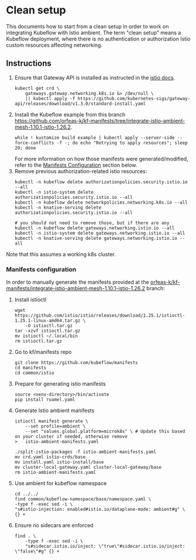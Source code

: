 # Clean setup

This documents how to start from a clean setup in order to work on integrating Kubeflow with Istio ambient. The term "clean setup" means a Kubeflow deployment, where there is no authentication or authorization Istio custom resources affecting networking.

## Instructions

1. Ensure that Gateway API is installed as instructed in the [istio docs](https://istio.io/v1.25/docs/ambient/getting-started/#install-the-kubernetes-gateway-api-crds).
    ```shell
    kubectl get crd \
        gateways.gateway.networking.k8s.io &> /dev/null \
        || kubectl apply -f https://github.com/kubernetes-sigs/gateway-api/releases/download/v1.3.0/standard-install.yaml
    ```
1. Install the Kubeflow example from this branch https://github.com/orfeas-k/kf-manifests/tree/integrate-istio-ambient-mesh-1.10.1-istio-1.26.2.
    ```
    while ! kustomize build example | kubectl apply --server-side --force-conflicts -f -; do echo "Retrying to apply resources"; sleep 20; done
    ```
    For more information on how those manifests were generated/modified, refer to the [Manifests Configuration](#manifests-configuration) section below.
1. Remove previous authorization-related istio resources:
    ```shell
    kubectl -n kubeflow delete authorizationpolicies.security.istio.io --all
    kubectl -n istio-system delete authorizationpolicies.security.istio.io --all
    kubectl -n kubeflow delete networkpolicies.networking.k8s.io --all
    kubectl -n knative-serving delete authorizationpolicies.security.istio.io --all

    # you should not need to remove those, but if there are any
    kubectl -n kubeflow delete gateways.networking.istio.io --all 
    kubectl -n istio-system delete gateways.networking.istio.io --all 
    kubectl -n knative-serving delete gateways.networking.istio.io --all 
    ```


Note that this assumes a working k8s cluster. 

### Manifests configuration
In order to manually generate the manifests provided at the [orfeas-k/kf-manifests/integrate-istio-ambient-mesh-1.10.1-istio-1.26.2](https://github.com/orfeas-k/kf-manifests/tree/integrate-istio-ambient-mesh-1.10.1-istio-1.26.2?tab=readme-ov-file#install-with-a-single-command) branch:
1. Install istioctl
	```shell
	wget https://github.com/istio/istio/releases/download/1.25.1/istioctl-1.25.1-linux-amd64.tar.gz \
		-O istioctl.tar.gz
	tar -xzvf istioctl.tar.gz
	mv istioctl ~/.local/bin
	rm istioctl.tar.gz
	```
2. Go to kf/manifests repo
	```shell
	git clone https://github.com/kubeflow/manifests
	cd manifests
	cd common/istio
	```
3. Prepare for generating istio manifests
	```shell
	source <venv-directory>/bin/activate
	pip install ruamel.yaml
	```
4. Generate Istio ambient manifests
	```shell
	istioctl manifest generate \
		--set profile=ambient \
		--set "values.global.platform=microk8s" \ # Update this based on your cluster if needed, otherwise remove
	> 	istio-ambient-manifests.yaml
	
	./split-istio-packages -f istio-ambient-manifests.yaml
	mv crd.yaml istio-crds/base
	mv install.yaml istio-install/base
	mv cluster-local-gateway.yaml cluster-local-gateway/base
	rm istio-ambient-manifests.yaml
	```
5. Use ambient for kubeflow namespace
	```shell
	cd ../../
	find common/kubeflow-namespace/base/namespace.yaml \
	-type f -exec sed -i \
	"s#istio-injection: enabled#istio.io/dataplane-mode: ambient#g" \
	{} +
	```
6. Ensure no sidecars are enforced
	```shell
	find . \
		-type f -exec sed -i \
		"s#sidecar.istio.io/inject: \"true\"#sidecar.istio.io/inject: \"false\"#g" {} +
    ```
